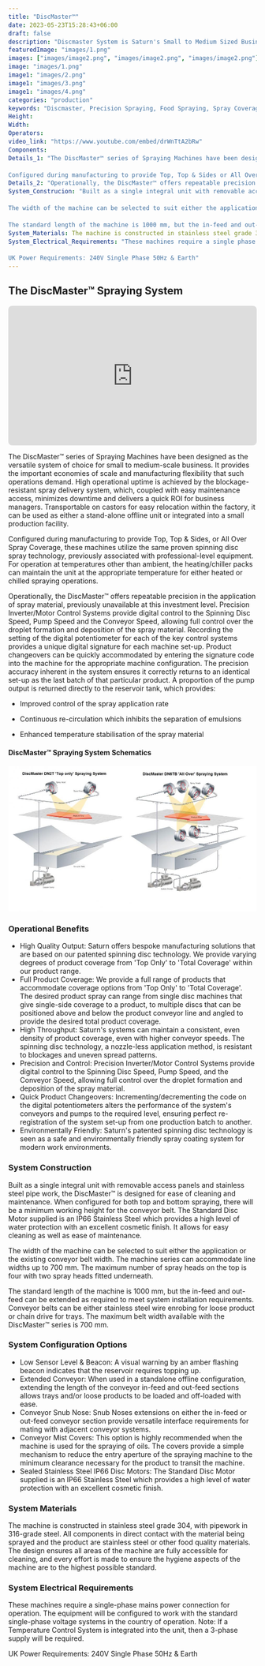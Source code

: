 ```yaml
---
title: "DiscMaster™"
date: 2023-05-23T15:28:43+06:00
draft: false
description: "Discmaster System is Saturn's Small to Medium Sized Business Spraying System. Configured for Top Or All Over Precision Spraying."
featuredImage: "images/1.png"
images: ["images/image2.png", "images/image2.png", "images/image2.png"]
image: "images/1.png"
image1: "images/2.png"
image1: "images/3.png"
image1: "images/4.png"
categories: "production"
keywords: "Discmaster, Precision Spraying, Food Spraying, Spray Coverage"
Height: 
Width: 
Operators:
video_link: "https://www.youtube.com/embed/drWnTtA2bRw"
Components:
Details_1: "The DiscMaster™ series of Spraying Machines have been designed as the versatile system of choice for small to medium scale business. It provides the important economies of scale and manufacturing flexibility that such operations demand. High operational up time is achieved by the blockage resistant spray delivery system, which coupled with easy maintenance access, minimises downtime and delivers a quick ROI for business managers. Transportable on castors for easy relocation within the factory, it can be used as either a stand-alone offline unit or integrated into a small production facility.

Configured during manufacturing to provide Top, Top & Sides or All Over Spray Coverage, these machines utilise the same proven spinning disc spray technology, previously associated with professional level equipment. For operation at temperatures other than ambient, the heating/chiller packs can maintain the unit at the appropriate temperature for either heated or chilled spraying operations."
Details_2: "Operationally, the DiscMaster™ offers repeatable precision in the application of spray material, previously unavailable at this investment level. Precision Inverter/Motor Control Systems provide digital control to the Spinning Disc Speed, Pump Speed and the Conveyor Speed, allowing full control over the droplet formation and deposition of the spray material. Recording the setting of the digital potentiometer for each of the key control systems provides a unique digital signature for each machine set-up. Product changeovers can be quickly accommodated by entering the signature code into the machine for the appropriate machine configuration. The precision accuracy inherent in the system ensures it correctly returns to an identical set-up as the last batch of that particular product. A proportion of the pump output is returned directly to the reservoir tank, which provides"
System_Construcion: "Built as a single integral unit with removable access panels and stainless steel pipe work, the DiscMaster™ is designed for ease of cleaning and maintenance. When configured for both top and bottom spraying there will be a minimum working height for the conveyor belt. The Standard Disc Motor supplied is an IP66 Stainless Steel which provides a high level of water protection with an excellent cosmetic finish. It allows for easy cleaning as well as ease of maintenance

The width of the machine can be selected to suit either the application or the existing conveyor belt width. The machine series can accommodate line widths up to 700 mm. The maximum number of spray heads on the top is four with two spray heads fitted underneath.

The standard length of the machine is 1000 mm, but the in-feed and out-feed can be extended as required to meet system installation requirements {see 'Extended Conveyor' section below}. Conveyor belts can be either stainless steel wire enrobing for loose product or chain drive for trays. The maximum belt width available with the DiscMaster™ series is 700 mm."
System_Materials: The machine is constructed in stainless steel grade 304, with pipework in 316-grade steel. All components in direct contact with the material being sprayed and the product are stainless steel or other food quality materials. The design ensures all areas of the machine are fully accessible for cleaning and every effort is made to ensure the hygiene aspects of the machine are to the highest possible standard.
System_Electrical_Requirements: "These machines require a single phase mains power connection for operation, the equipment will be configured to work with the standard single phase voltage systems in the country of operation. Note: If a Temperature Control System is integrated into the unit then a 3 phase supply will be required.

UK Power Requirements: 240V Single Phase 50Hz & Earth"
---
```



## The DiscMaster™ Spraying System

<div style="position: relative; padding-bottom: 56.25%; height: 0;">
  <iframe src="https://www.youtube.com/embed/drWnTtA2bRw" style="position: absolute; top: 0; left: 0; width: 100%; height: 100%; border: 0; border-radius: 8px;" allowfullscreen="" frameborder="0"></iframe>
</div>

The DiscMaster™ series of Spraying Machines have been designed as the versatile system of choice for small to medium-scale business. It provides the important economies of scale and manufacturing flexibility that such operations demand. High operational uptime is achieved by the blockage-resistant spray delivery system, which, coupled with easy maintenance access, minimizes downtime and delivers a quick ROI for business managers. Transportable on castors for easy relocation within the factory, it can be used as either a stand-alone offline unit or integrated into a small production facility.

Configured during manufacturing to provide Top, Top & Sides, or All Over Spray Coverage, these machines utilize the same proven spinning disc spray technology, previously associated with professional-level equipment. For operation at temperatures other than ambient, the heating/chiller packs can maintain the unit at the appropriate temperature for either heated or chilled spraying operations.

Operationally, the DiscMaster™ offers repeatable precision in the application of spray material, previously unavailable at this investment level. Precision Inverter/Motor Control Systems provide digital control to the Spinning Disc Speed, Pump Speed and the Conveyor Speed, allowing full control over the droplet formation and deposition of the spray material. Recording the setting of the digital potentiometer for each of the key control systems provides a unique digital signature for each machine set-up. Product changeovers can be quickly accommodated by entering the signature code into the machine for the appropriate machine configuration. The precision accuracy inherent in the system ensures it correctly returns to an identical set-up as the last batch of that particular product. A proportion of the pump output is returned directly to the reservoir tank, which provides:

- Improved control of the spray application rate
 
- Continuous re-circulation which inhibits the separation of emulsions
 
- Enhanced temperature stabilisation of the spray material

#### DiscMaster™ Spraying System Schematics

![DiscMaster™ Spraying System Schematics](images/5.jpg)


### Operational Benefits

- High Quality Output: Saturn offers bespoke manufacturing solutions that are based on our patented spinning disc technology. We provide varying degrees of product coverage from 'Top Only' to 'Total Coverage' within our product range.
- Full Product Coverage: We provide a full range of products that accommodate coverage options from 'Top Only' to 'Total Coverage'. The desired product spray can range from single disc machines that give single-side coverage to a product, to multiple discs that can be positioned above and below the product conveyor line and angled to provide the desired total product coverage.
- High Throughput: Saturn's systems can maintain a consistent, even density of product coverage, even with higher conveyor speeds. The spinning disc technology, a nozzle-less application method, is resistant to blockages and uneven spread patterns.
- Precision and Control: Precision Inverter/Motor Control Systems provide digital control to the Spinning Disc Speed, Pump Speed, and the Conveyor Speed, allowing full control over the droplet formation and deposition of the spray material.
- Quick Product Changeovers: Incrementing/decrementing the code on the digital potentiometers alters the performance of the system's conveyors and pumps to the required level, ensuring perfect re-registration of the system set-up from one production batch to another.
- Environmentally Friendly: Saturn's patented spinning disc technology is seen as a safe and environmentally friendly spray coating system for modern work environments.

### System Construction

Built as a single integral unit with removable access panels and stainless steel pipe work, the DiscMaster™ is designed for ease of cleaning and maintenance. When configured for both top and bottom spraying, there will be a minimum working height for the conveyor belt. The Standard Disc Motor supplied is an IP66 Stainless Steel which provides a high level of water protection with an excellent cosmetic finish. It allows for easy cleaning as well as ease of maintenance.

The width of the machine can be selected to suit either the application or the existing conveyor belt width. The machine series can accommodate line widths up to 700 mm. The maximum number of spray heads on the top is four with two spray heads fitted underneath.

The standard length of the machine is 1000 mm, but the in-feed and out-feed can be extended as required to meet system installation requirements. Conveyor belts can be either stainless steel wire enrobing for loose product or chain drive for trays. The maximum belt width available with the DiscMaster™ series is 700 mm.

### System Configuration Options

- Low Sensor Level & Beacon: A visual warning by an amber flashing beacon indicates that the reservoir requires topping up.
- Extended Conveyor: When used in a standalone offline configuration, extending the length of the conveyor in-feed and out-feed sections allows trays and/or loose products to be loaded and off-loaded with ease.
- Conveyor Snub Nose: Snub Noses extensions on either the in-feed or out-feed conveyor section provide versatile interface requirements for mating with adjacent conveyor systems.
- Conveyor Mist Covers: This option is highly recommended when the machine is used for the spraying of oils. The covers provide a simple mechanism to reduce the entry aperture of the spraying machine to the minimum clearance necessary for the product to transit the machine.
- Sealed Stainless Steel IP66 Disc Motors: The Standard Disc Motor supplied is an IP66 Stainless Steel which provides a high level of water protection with an excellent cosmetic finish.
  
### System Materials

The machine is constructed in stainless steel grade 304, with pipework in 316-grade steel. All components in direct contact with the material being sprayed and the product are stainless steel or other food quality materials. The design ensures all areas of the machine are fully accessible for cleaning, and every effort is made to ensure the hygiene aspects of the machine are to the highest possible standard.

### System Electrical Requirements

These machines require a single-phase mains power connection for operation. The equipment will be configured to work with the standard single-phase voltage systems in the country of operation. Note: If a Temperature Control System is integrated into the unit, then a 3-phase supply will be required.

UK Power Requirements: 240V Single Phase 50Hz & Earth
